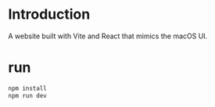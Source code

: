 # Introduction
A website built with Vite and React that mimics the macOS UI.

# run
```bash
npm install
npm run dev
```

